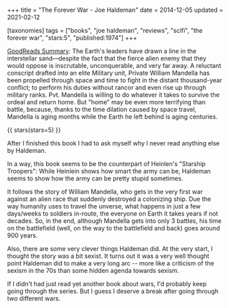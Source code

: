 +++
title = "The Forever War - Joe Haldeman"
date = 2014-12-05
updated = 2021-02-12

[taxonomies]
tags = ["books", "joe haldeman", "reviews", "scifi", "the forever war", 
"stars:5", "published:1974"]
+++

[GoodReads Summary](https://www.goodreads.com/book/show/21611.The_Forever_War):
The Earth's leaders have drawn a line in the interstellar sand—despite the
fact that the fierce alien enemy that they would oppose is inscrutable,
unconquerable, and very far away. A reluctant conscript drafted into an elite
Military unit, Private William Mandella has been propelled through space and
time to fight in the distant thousand-year conflict; to perform his duties
without rancor and even rise up through military ranks. Pvt. Mandella is
willing to do whatever it takes to survive the ordeal and return home. But
"home" may be even more terrifying than battle, because, thanks to the time
dilation caused by space travel, Mandella is aging months while the Earth he
left behind is aging centuries.

<!-- more -->

{{ stars(stars=5) }}

After I finished this book I had to ask myself why I never read anything else
by Haldeman.

In a way, this book seems to be the counterpart of Heinlen's "Starship
Troopers": While Heinlein shows how smart the army can be, Haldeman seems to
show how the army can be pretty stupid sometimes.

It follows the story of William Mandella, who gets in the very first war
against an alien race that suddenly destroyed a colonizing ship. Due the way
humanity uses to travel the unverse, what happens in just a few days/weeks to
soldiers in-route, the everyone on Earth it takes years if not decades. So, in
the end, although Mandella gets into only 3 battles, his time on the
battlefield (well, on the way to the battlefield and back) goes around 900
years.

Also, there are some very clever things Haldeman did. At the very start, I
thought the story was a bit sexist. It turns out it was a very well thought
point Haldeman did to make a very long arc -- more like a criticism of the
sexism in the 70s than some hidden agenda towards sexism.

If I didn't had just read yet another book about wars, I'd probably keep going
through the series. But I guess I deserve a break after going through two
different wars.
